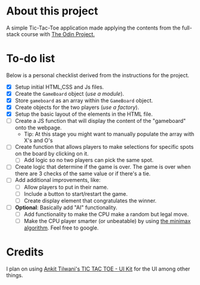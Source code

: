 # About this project

A simple Tic-Tac-Toe application made applying the contents from the full-stack course with [The Odin Project.](https://www.theodinproject.com/) 

# To-do list 
Below is a personal checklist derived from the instructions for the project.
- [x] Setup initial HTML,CSS and Js files.  
- [x]  Create the `GameBoard` object (*use a module*).
  - [x] Store `gameboard` as an array within the `GameBoard` object.
- [x] Create objects for the two players (*use a factory*). 
- [x] Setup the basic layout of the elements in the HTML file. 
- [ ] Create a JS function that will display the content of the "gameboard" onto the webpage. 
  - Tip: At this stage you might want to manually populate the array with X's and O's
- [ ] Create function that allows players to make selections for specific spots on the board by clicking on it. 
  - [ ] Add logic so no two players can pick the same spot. 
- [ ] Create logic that determine if the game is over. The game is over when there are 3 checks of the same value or if there's a tie.
- [ ] Add additional improvements, like:
  - [ ] Allow players to put in their name.
  - [ ] Include a button to start/restart the game.
  - [ ] Create display element that congratulates the winner. 
- [ ] **Optional**: Basically add "AI" functionality. 
  - [ ] Add functionality to make the CPU make a random but legal move. 
  - [ ] Make the CPU player smarter (or unbeatable) by using [the minimax algorithm](https://en.wikipedia.org/wiki/Minimax). Feel free to google. 

# Credits 
I plan on using [Ankit Tilwani's TIC TAC TOE - UI Kit](https://www.figma.com/community/file/1198263701033771263/tic-tac-toe-ui-kit) for the UI among other things. 